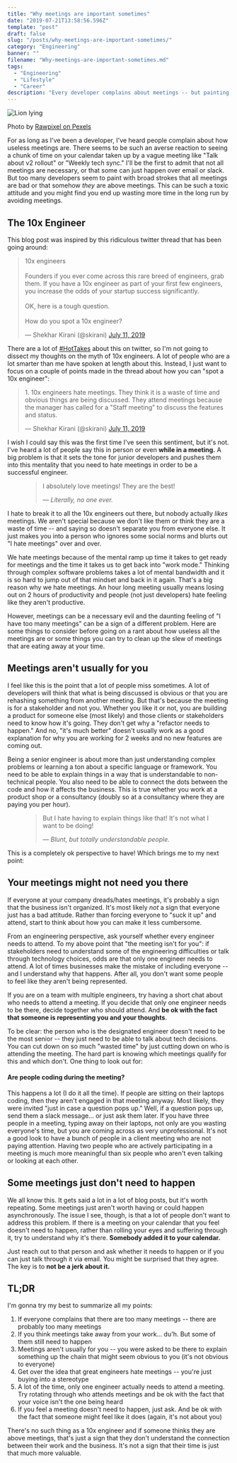 ```yaml
---
title: "Why meetings are important sometimes"
date: "2019-07-21T13:58:56.596Z"
template: "post"
draft: false
slug: "/posts/why-meetings-are-important-sometimes/"
category: "Engineering"
banner: ""
filename: "Why-meetings-are-important-sometimes.md"
tags:
  - "Engineering"
  - "Lifestyle"
  - "Career"
description: "Every developer complains about meetings -- but painting with broad strokes of 'meetings are useless' can be toxic. There are some things you should ask yourself before going into a meeting."
---
```


![Lion lying](https://i.imgur.com/5T7dLNf.jpg)
<aside>Photo by <a href="https://www.pexels.com/@rawpixel">Rawpixel on Pexels</a></aside>

For as long as I've been a developer, I've heard people complain about how useless meetings are.
There seems to be such an averse reaction to seeing a chunk of time on your calendar taken up by a vague meeting like "Talk about v2 rollout" or "Weekly tech sync."
I'll be the first to admit that not all meetings are necessary, or that some can just happen over email or slack.
But too many developers seem to paint with broad strokes that all meetings are bad or that somehow _they_ are above meetings.
This can be such a toxic attitude and you might find you end up wasting more time in the long run by avoiding meetings.

## The 10x Engineer

This blog post was inspired by this ridiculous twitter thread that has been going around:

<blockquote class="twitter-tweet"><p lang="en" dir="ltr">10x engineers<br><br>Founders if you ever come across this rare breed of engineers, grab them. If you have a 10x engineer as part of your first few engineers, you increase the odds of your startup success significantly.<br><br>OK, here is a tough question.<br><br>How do you spot a 10x engineer?</p>&mdash; Shekhar Kirani (@skirani) <a href="https://twitter.com/skirani/status/1149302828420067328?ref_src=twsrc%5Etfw">July 11, 2019</a></blockquote>

There are a lot of [#HotTakes](https://twitter.com/search?q=10X%20engineer) about this on twitter, so I'm not going to dissect my thoughts on the myth of 10x engineers.
A lot of people who are a lot smarter than me have spoken at length about this.
Instead, I just want to focus on a couple of points made in the thread about how you can "spot a 10x engineer":

<blockquote class="twitter-tweet" data-conversation="none"><p lang="en" dir="ltr">1. 10x engineers hate meetings. They think it is a waste of time and obvious things are being discussed. They attend meetings because the manager has called for a &quot;Staff meeting&quot; to discuss the features and status.</p>&mdash; Shekhar Kirani (@skirani) <a href="https://twitter.com/skirani/status/1149302830345248769?ref_src=twsrc%5Etfw">July 11, 2019</a></blockquote>

I wish I could say this was the first time I've seen this sentiment, but it's not.
I've heard a lot of people say this in person or even <strong>while in a meeting.</strong>
A big problem is that it sets the tone for junior developers and pushes them into this mentality that you need to hate meetings in order to be a successful engineer.

<figure>
  <blockquote>
    <p>I absolutely love meetings! They are the best!</p>
    <footer>
      <cite>— Literally, no one ever.</cite>
    </footer>
  </blockquote>
</figure>

I hate to break it to all the 10x engineers out there, but nobody actually _likes_ meetings.
We aren't special because we don't like them or think they are a waste of time -- and saying so doesn't separate you from everyone else.
It just makes you into a person who ignores some social norms and blurts out "I hate meetings" over and over.

We hate meetings because of the mental ramp up time it takes to get ready for meetings and the time it takes us to get back into "work mode."
Thinking through complex software problems takes a lot of mental bandwidth and it is so hard to jump out of that mindset and back in it again.
That's a big reason why we hate meetings.
An hour long meeting usually means losing out on 2 hours of productivity and people (not just developers) hate feeling like they aren't productive.

However, meetings can be a necessary evil and the daunting feeling of "I have too many meetings" can be a sign of a different problem.
Here are some things to consider before going on a rant about how useless all the meetings are or some things you can try to clean up the slew of meetings that are eating away at your time.

## Meetings aren't usually for you

I feel like this is the point that a lot of people miss sometimes.
A lot of developers will think that what is being discussed is obvious or that you are rehashing something from another meeting.
But that's because the meeting is for a stakeholder and not you.
Whether you like it or not, you are building a product for someone else (most likely) and those clients or stakeholders need to know how it's going.
They don't get why a "refactor needs to happen."
And no, "it's much better" doesn't usually work as a good explanation for why you are working for 2 weeks and no new features are coming out.

Being a senior engineer is about more than just understanding complex problems or learning a ton about a specific language or framework.
You need to be able to explain things in a way that is understandable to non-technical people.
You also need to be able to connect the dots between the code and how it affects the business.
This is true whether you work at a product shop or a consultancy (doubly so at a consultancy where they are paying you per hour).

<figure>
  <blockquote>
    <p>But I hate having to explain things like that! It's not what I want to be doing!</p>
    <footer>
      <cite>— Blunt, but totally understandable people.</cite>
    </footer>
  </blockquote>
</figure>

This is a completely ok perspective to have!
Which brings me to my next point:

## Your meetings might not need you there

If everyone at your company dreads/hates meetings, it's probably a sign that the business isn't organized.
It's most likely _not_ a sign that everyone just has a bad attitude.
Rather than forcing everyone to "suck it up" and attend, start to think about how you can make it less cumbersome.

From an engineering perspective, ask yourself whether every engineer needs to attend.
To my above point that "the meeting isn't for you": if stakeholders need to understand some of the engineering difficulties or talk through technology choices, odds are that only one engineer needs to attend. 
A lot of times businesses make the mistake of including everyone -- and I understand why that happens.
After all, you don't want some people to feel like they aren't being represented.

If you are on a team with multiple engineers, try having a short chat about who needs to attend a meeting.
If you decide that only one engineer needs to be there, decide together who should attend.
And <strong>be ok with the fact that someone is representing you and your thoughts</strong>.

To be clear: the person who is the designated engineer doesn't need to be the most senior -- they just need to be able to talk about tech decisions.
You can cut down on so much "wasted time" by just cutting down on who is attending the meeting.
The hard part is knowing which meetings qualify for this and which don't.
One thing to look out for:

#### Are people coding during the meeting?

This happens a lot (I do it all the time).
If people are sitting on their laptops coding, then they aren't engaged in that meeting anyway.
Most likely, they were invited "just in case a question pops up."
Well, if a question pops up, send them a slack message... or just ask them later.
If you have three people in a meeting, typing away on their laptops, not only are you wasting everyone's time, but you are coming across as very unprofessional.
It's not a good look to have a bunch of people in a client meeting who are not paying attention.
Having two people who are actively participating in a meeting is much more meaningful than six people who aren't even talking or looking at each other.

## Some meetings just don't need to happen

We all know this.
It gets said a lot in a lot of blog posts, but it's worth repeating.
Some meetings just aren't worth having or could happen asynchronously.
The issue I see, though, is that a lot of people don't want to address this problem.
If there is a meeting on your calendar that you feel doesn't need to happen, rather than rolling your eyes and suffering through it, try to understand why it's there.
<strong>Somebody added it to your calendar.</strong>

Just reach out to that person and ask whether it needs to happen or if you can just talk through it via email.
You might be surprised that they agree.
The key is to <strong>not be a jerk about it.</strong>

## TL;DR

I'm gonna try my best to summarize all my points:
1. If everyone complains that there are too many meetings -- there are probably too many meetings
1. If you think meetings take away from your work... du'h. But some of them still need to happen
1. Meetings aren't usually for you -- you were asked to be there to explain something up the chain that might seem obvious to you (it's not obvious to everyone)
1. Get over the idea that great engineers hate meetings -- you're just buying into a stereotype
1. A lot of the time, only one engineer actually needs to attend a meeting. Try rotating through who attends meetings and be ok with the fact that your voice isn't the one being heard
1. If you feel a meeting doesn't need to happen, just ask.  And be ok with the fact that someone might feel like it does (again, it's not about you)

There's no such thing as a 10x engineer and if someone thinks they are above meetings, that's just a sign that they don't understand the connection between their work and the business.
It's not a sign that their time is just that much more valuable.
